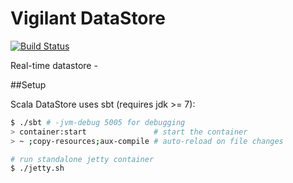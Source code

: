 # Vigilant DataStore
[![Build Status](http://jenkins.vigilantlabs.co.uk/buildStatus/icon?job=Datastore)](http://jenkins.vigilantlabs.co.uk/job/Datastore/)

Real-time datastore - 

##Setup

Scala DataStore uses sbt (requires jdk >= 7):

```bash
$ ./sbt # -jvm-debug 5005 for debugging
> container:start               # start the container
> ~ ;copy-resources;aux-compile # auto-reload on file changes
```

```bash
# run standalone jetty container
$ ./jetty.sh
```
